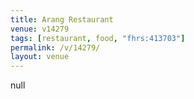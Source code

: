 ```yaml
---
title: Arang Restaurant
venue: v14279
tags: [restaurant, food, "fhrs:413703"]
permalink: /v/14279/
layout: venue
---
```

null